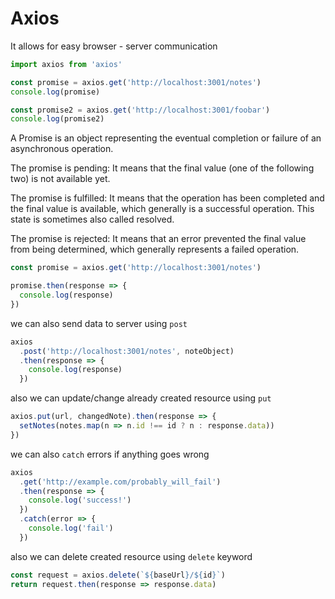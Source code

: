 # Axios

It allows for easy browser - server communication

```js
import axios from 'axios'

const promise = axios.get('http://localhost:3001/notes')
console.log(promise)

const promise2 = axios.get('http://localhost:3001/foobar')
console.log(promise2)
```

A Promise is an object representing the eventual completion or failure of an asynchronous operation.

The promise is pending: It means that the final value (one of the following two) is not available yet.

The promise is fulfilled: It means that the operation has been completed and the final value is available, which generally is a successful operation. This state is sometimes also called resolved.

The promise is rejected: It means that an error prevented the final value from being determined, which generally represents a failed operation.

```js
const promise = axios.get('http://localhost:3001/notes')

promise.then(response => {
  console.log(response)
})
```

we can also send data to server using `post`
```js
axios
  .post('http://localhost:3001/notes', noteObject)
  .then(response => {
    console.log(response)
  })
```

also we can update/change already created resource using `put`

```js
axios.put(url, changedNote).then(response => {
  setNotes(notes.map(n => n.id !== id ? n : response.data))
})
```

we can also `catch` errors if anything goes wrong

```js
axios
  .get('http://example.com/probably_will_fail')
  .then(response => {
    console.log('success!')
  })
  .catch(error => {
    console.log('fail')
  })
```

also we can delete created resource using `delete` keyword

```js
const request = axios.delete(`${baseUrl}/${id}`)
return request.then(response => response.data)
```